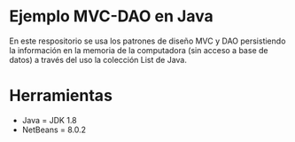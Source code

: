 # Ejemplo MVC-DAO en Java

En este respositorio se usa los patrones de diseño MVC y DAO persistiendo la información 
en la memoria de la computadora (sin acceso a base de datos) a través del uso la colección 
List de Java. 

# Herramientas

* Java = JDK 1.8
* NetBeans = 8.0.2
